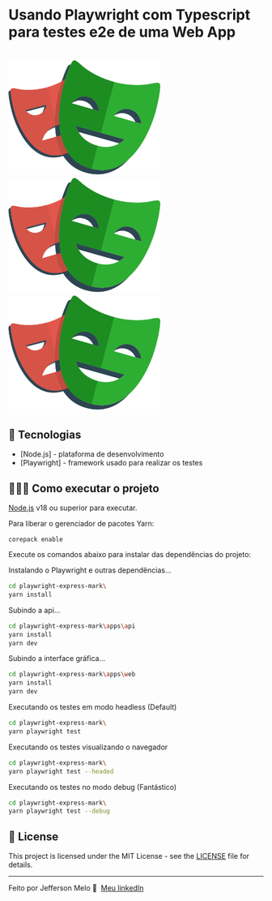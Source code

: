 # Usando Playwright com Typescript para testes e2e de uma Web App

<h1 align="left">
    <img src=".github/images/playwright-logo.svg" width="300px">
    <img src=".github/images/playwright-logo.svg" width="300px">
    <img src=".github/images/playwright-logo.svg" width="300px">
</h1>

## 🚀 Tecnologias

- [Node.js] - plataforma de desenvolvimento
- [Playwright] - framework usado para realizar os testes

## 👨🏻‍💻 Como executar o projeto

[Node.js](https://nodejs.org/) v18 ou superior para executar.

Para liberar o gerenciador de pacotes Yarn:

```
corepack enable
```

Execute os comandos abaixo para instalar das dependências do projeto:

Instalando o Playwright e outras dependências...
```sh
cd playwright-express-mark\
yarn install
```

Subindo a api...

```sh
cd playwright-express-mark\apps\api
yarn install
yarn dev
```

Subindo a interface gráfica...
```sh
cd playwright-express-mark\apps\web
yarn install
yarn dev
```

Executando os testes em modo headless (Default)
```sh
cd playwright-express-mark\
yarn playwright test 
```

Executando os testes visualizando o navegador
```sh
cd playwright-express-mark\
yarn playwright test --headed
```

Executando os testes no modo debug (Fantástico)
```sh
cd playwright-express-mark\
yarn playwright test --debug
```

## 📝 License

This project is licensed under the MIT License - see the [LICENSE](LICENSE) file for details.

---

Feito por Jefferson Melo 👋 &nbsp;[Meu linkedIn](https://www.linkedin.com/in/jeffersonmelo8/)
